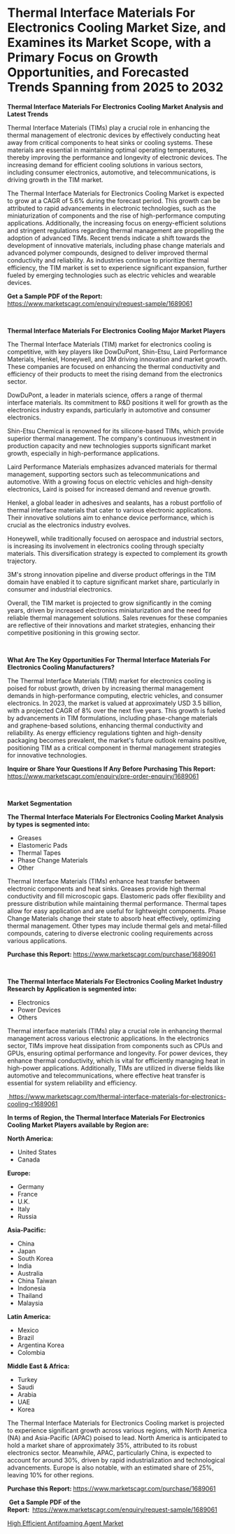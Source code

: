 <p><h1>Thermal Interface Materials For Electronics Cooling Market Size, and Examines its Market Scope, with a Primary Focus on Growth Opportunities, and Forecasted Trends Spanning from 2025 to 2032</h1></p><p><strong>Thermal Interface Materials For Electronics Cooling Market Analysis and Latest Trends</strong></p>
<p><p>Thermal Interface Materials (TIMs) play a crucial role in enhancing the thermal management of electronic devices by effectively conducting heat away from critical components to heat sinks or cooling systems. These materials are essential in maintaining optimal operating temperatures, thereby improving the performance and longevity of electronic devices. The increasing demand for efficient cooling solutions in various sectors, including consumer electronics, automotive, and telecommunications, is driving growth in the TIM market.</p><p>The Thermal Interface Materials for Electronics Cooling Market is expected to grow at a CAGR of 5.6% during the forecast period. This growth can be attributed to rapid advancements in electronic technologies, such as the miniaturization of components and the rise of high-performance computing applications. Additionally, the increasing focus on energy-efficient solutions and stringent regulations regarding thermal management are propelling the adoption of advanced TIMs. Recent trends indicate a shift towards the development of innovative materials, including phase change materials and advanced polymer compounds, designed to deliver improved thermal conductivity and reliability. As industries continue to prioritize thermal efficiency, the TIM market is set to experience significant expansion, further fueled by emerging technologies such as electric vehicles and wearable devices.</p></p>
<p><strong>Get a Sample PDF of the Report:&nbsp;</strong> <a href="https://www.marketscagr.com/enquiry/request-sample/1689061?utm_campaign=3124&utm_medium=2&utm_source=Github&utm_content=ia&utm_term=26032025&utm_id=thermal-interface-materials-for-electronics-cooling">https://www.marketscagr.com/enquiry/request-sample/1689061</a></p>
<p>&nbsp;</p>
<p><strong>Thermal Interface Materials For Electronics Cooling Major Market Players</strong></p>
<p><p>The Thermal Interface Materials (TIM) market for electronics cooling is competitive, with key players like DowDuPont, Shin-Etsu, Laird Performance Materials, Henkel, Honeywell, and 3M driving innovation and market growth. These companies are focused on enhancing the thermal conductivity and efficiency of their products to meet the rising demand from the electronics sector.</p><p>DowDuPont, a leader in materials science, offers a range of thermal interface materials. Its commitment to R&D positions it well for growth as the electronics industry expands, particularly in automotive and consumer electronics.</p><p>Shin-Etsu Chemical is renowned for its silicone-based TIMs, which provide superior thermal management. The company's continuous investment in production capacity and new technologies supports significant market growth, especially in high-performance applications.</p><p>Laird Performance Materials emphasizes advanced materials for thermal management, supporting sectors such as telecommunications and automotive. With a growing focus on electric vehicles and high-density electronics, Laird is poised for increased demand and revenue growth.</p><p>Henkel, a global leader in adhesives and sealants, has a robust portfolio of thermal interface materials that cater to various electronic applications. Their innovative solutions aim to enhance device performance, which is crucial as the electronics industry evolves.</p><p>Honeywell, while traditionally focused on aerospace and industrial sectors, is increasing its involvement in electronics cooling through specialty materials. This diversification strategy is expected to complement its growth trajectory.</p><p>3M's strong innovation pipeline and diverse product offerings in the TIM domain have enabled it to capture significant market share, particularly in consumer and industrial electronics.</p><p>Overall, the TIM market is projected to grow significantly in the coming years, driven by increased electronics miniaturization and the need for reliable thermal management solutions. Sales revenues for these companies are reflective of their innovations and market strategies, enhancing their competitive positioning in this growing sector.</p></p>
<p>&nbsp;</p>
<p><strong>What Are The Key Opportunities For Thermal Interface Materials For Electronics Cooling Manufacturers?</strong></p>
<p><p>The Thermal Interface Materials (TIM) market for electronics cooling is poised for robust growth, driven by increasing thermal management demands in high-performance computing, electric vehicles, and consumer electronics. In 2023, the market is valued at approximately USD 3.5 billion, with a projected CAGR of 8% over the next five years. This growth is fueled by advancements in TIM formulations, including phase-change materials and graphene-based solutions, enhancing thermal conductivity and reliability. As energy efficiency regulations tighten and high-density packaging becomes prevalent, the market's future outlook remains positive, positioning TIM as a critical component in thermal management strategies for innovative technologies.</p></p>
<p><strong>Inquire or Share Your Questions If Any Before Purchasing This Report:</strong> <a href="https://www.marketscagr.com/enquiry/pre-order-enquiry/1689061?utm_campaign=3124&utm_medium=2&utm_source=Github&utm_content=ia&utm_term=26032025&utm_id=thermal-interface-materials-for-electronics-cooling">https://www.marketscagr.com/enquiry/pre-order-enquiry/1689061</a></p>
<p>&nbsp;</p>
<p><strong>Market Segmentation</strong></p>
<p><strong>The Thermal Interface Materials For Electronics Cooling Market Analysis by types is segmented into:</strong></p>
<p><ul><li>Greases</li><li>Elastomeric Pads</li><li>Thermal Tapes</li><li>Phase Change Materials</li><li>Other</li></ul></p>
<p><p>Thermal Interface Materials (TIMs) enhance heat transfer between electronic components and heat sinks. Greases provide high thermal conductivity and fill microscopic gaps. Elastomeric pads offer flexibility and pressure distribution while maintaining thermal performance. Thermal tapes allow for easy application and are useful for lightweight components. Phase Change Materials change their state to absorb heat effectively, optimizing thermal management. Other types may include thermal gels and metal-filled compounds, catering to diverse electronic cooling requirements across various applications.</p></p>
<p><strong>Purchase this Report:&nbsp;</strong><a href="https://www.marketscagr.com/purchase/1689061?utm_campaign=3124&utm_medium=2&utm_source=Github&utm_content=ia&utm_term=26032025&utm_id=thermal-interface-materials-for-electronics-cooling">https://www.marketscagr.com/purchase/1689061</a></p>
<p>&nbsp;</p>
<p><strong>The Thermal Interface Materials For Electronics Cooling Market Industry Research by Application is segmented into:</strong></p>
<p><ul><li>Electronics</li><li>Power Devices</li><li>Others</li></ul></p>
<p><p>Thermal interface materials (TIMs) play a crucial role in enhancing thermal management across various electronic applications. In the electronics sector, TIMs improve heat dissipation from components such as CPUs and GPUs, ensuring optimal performance and longevity. For power devices, they enhance thermal conductivity, which is vital for efficiently managing heat in high-power applications. Additionally, TIMs are utilized in diverse fields like automotive and telecommunications, where effective heat transfer is essential for system reliability and efficiency.</p></p>
<p><a href="https://www.marketscagr.com/thermal-interface-materials-for-electronics-cooling-r1689061?utm_campaign=3124&utm_medium=2&utm_source=Github&utm_content=ia&utm_term=26032025&utm_id=thermal-interface-materials-for-electronics-cooling">&nbsp;https://www.marketscagr.com/thermal-interface-materials-for-electronics-cooling-r1689061</a></p>
<p><strong>In terms of Region, the Thermal Interface Materials For Electronics Cooling Market Players available by Region are:</strong></p>
<p>
    <p> <strong> North America: </strong>
        <ul>
            <li>United States</li>
            <li>Canada</li>
        </ul>
        </p> 
    <p> <strong> Europe: </strong>
        <ul>
            <li>Germany</li>
            <li>France</li>
            <li>U.K.</li>
            <li>Italy</li>
            <li>Russia</li>
        </ul>
        </p> 
    <p> <strong> Asia-Pacific: </strong>
        <ul>
            <li>China</li>
            <li>Japan</li>
            <li>South Korea</li>
            <li>India</li>
            <li>Australia</li>
            <li>China Taiwan</li>
            <li>Indonesia</li>
            <li>Thailand</li>
            <li>Malaysia</li>
        </ul>
        </p> 
    <p> <strong> Latin America: </strong>
        <ul>
            <li>Mexico</li>
            <li>Brazil</li>
            <li>Argentina Korea</li>
            <li>Colombia</li>
        </ul>
        </p> 
    <p> <strong> Middle East & Africa: </strong>
        <ul>
            <li>Turkey</li>
            <li>Saudi</li>
            <li>Arabia</li>
            <li>UAE</li>
            <li>Korea</li>
        </ul>
    </p>
    </p>
<p><p>The Thermal Interface Materials for Electronics Cooling market is projected to experience significant growth across various regions, with North America (NA) and Asia-Pacific (APAC) poised to lead. North America is anticipated to hold a market share of approximately 35%, attributed to its robust electronics sector. Meanwhile, APAC, particularly China, is expected to account for around 30%, driven by rapid industrialization and technological advancements. Europe is also notable, with an estimated share of 25%, leaving 10% for other regions.</p></p>
<p><strong>Purchase this Report: </strong><a href="https://www.marketscagr.com/purchase/1689061?utm_campaign=3124&utm_medium=2&utm_source=Github&utm_content=ia&utm_term=26032025&utm_id=thermal-interface-materials-for-electronics-cooling">https://www.marketscagr.com/purchase/1689061</a></p>
<p>&nbsp;<strong>Get a Sample PDF of the Report:&nbsp;&nbsp;</strong><a href="https://www.marketscagr.com/enquiry/request-sample/1689061?utm_campaign=3124&utm_medium=2&utm_source=Github&utm_content=ia&utm_term=26032025&utm_id=thermal-interface-materials-for-electronics-cooling">https://www.marketscagr.com/enquiry/request-sample/1689061</a></p>
<p><strong></strong></p>
<p><p><a href="https://github.com/hedbomkrahe/Market-Research-Report-List-1/blob/main/high-efficient-antifoaming-agent-market.md?utm_campaign=3124&utm_medium=2&utm_source=Github&utm_content=ia&utm_term=26032025&utm_id=thermal-interface-materials-for-electronics-cooling">High Efficient Antifoaming Agent Market</a></p></p>